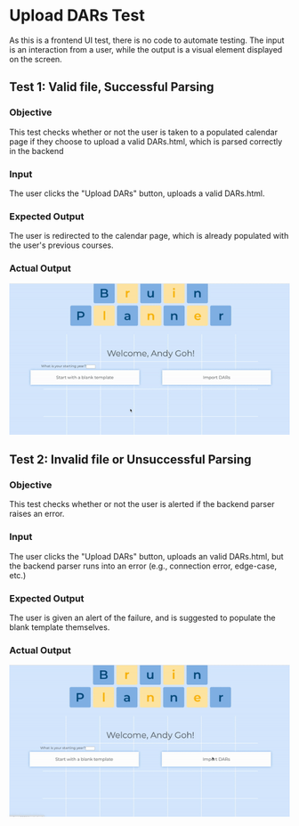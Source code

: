 # Upload DARs Test
As this is a frontend UI test, there is no code to automate testing. The input is an interaction from a user, while the output is a visual element displayed on the screen.


## Test 1: Valid file, Successful Parsing

### Objective

This test checks whether or not the user is taken to a populated calendar page if they choose to upload a valid DARs.html, which is parsed correctly in the backend

### Input

The user clicks the "Upload DARs" button, uploads a valid DARs.html.

### Expected Output

The user is redirected to the calendar page, which is already populated with the user's previous courses.


### Actual Output

![GIF of valid parsing](valid_dars.gif)

## Test 2: Invalid file or Unsuccessful Parsing

### Objective

This test checks whether or not the user is alerted if the backend parser raises an error.

### Input

The user clicks the "Upload DARs" button, uploads an valid DARs.html, but the backend parser runs into an error (e.g., connection error, edge-case, etc.)

### Expected Output

The user is given an alert of the failure, and is suggested to populate the blank template themselves.

### Actual Output

![GIF of invalid parsing](invalid_dars.gif)
